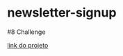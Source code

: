 # newsletter-signup
#8 Challenge

[link do projeto](https://anderson-fndz.github.io/newsletter-signup/)
